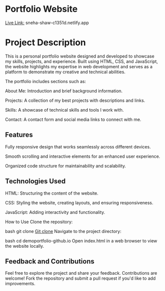 # Portfolio Website
<a href = "https://sneha-shaw-c1351d.netlify.app/">Live Link:</a>
sneha-shaw-c1351d.netlify.app

# Project Description
This is a personal portfolio website designed and developed to showcase my skills, projects, and experience. Built using HTML, CSS, and JavaScript, the website highlights my expertise in web development and serves as a platform to demonstrate my creative and technical abilities.

The portfolio includes sections such as:

About Me: Introduction and brief background information.

Projects: A collection of my best projects with descriptions and links.

Skills: A showcase of technical skills and tools I work with.

Contact: A contact form and social media links to connect with me.

## Features
Fully responsive design that works seamlessly across different devices.

Smooth scrolling and interactive elements for an enhanced user experience.

Organized code structure for maintainability and scalability.

## Technologies Used
HTML: Structuring the content of the website.

CSS: Styling the website, creating layouts, and ensuring responsiveness.

JavaScript: Adding interactivity and functionality.

How to Use
Clone the repository:

bash
git clone <a href ="https://github.com/Snehakumarishaw/demoportfolio-github.io.git">Git clone</a>
Navigate to the project directory:

bash
cd demoportfolio-github.io
Open index.html in a web browser to view the website locally.

## Feedback and Contributions
Feel free to explore the project and share your feedback. Contributions are welcome! Fork the repository and submit a pull request if you'd like to add improvements.
